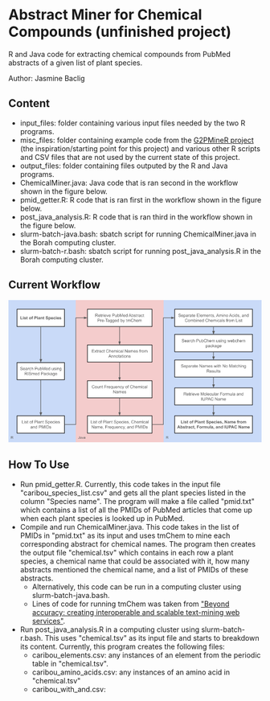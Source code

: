 # Abstract Miner for Chemical Compounds (unfinished project)
R and Java code for extracting chemical compounds from PubMed abstracts of a given list of plant species.

Author: Jasmine Baclig

## Content
- input_files: folder containing various input files needed by the two R programs.
- misc_files: folder containing example code from the [G2PMineR project](https://github.com/BuerkiLabTeam/G2PMineR) (the inspiration/starting point for this project) and various other R scripts and CSV files that are not used by the current state of this project.
- output_files: folder containing files outputed by the R and Java programs.
- ChemicalMiner.java: Java code that is ran second in the workflow shown in the figure below.
- pmid_getter.R: R code that is ran first in the workflow shown in the figure below.
- post_java_analysis.R: R code that is ran third in the workflow shown in the figure below.
- slurm-batch-java.bash: sbatch script for running ChemicalMiner.java in the Borah computing cluster.
- slurm-batch-r.bash: sbatch script for running post_java_analysis.R in the Borah computing cluster.

## Current Workflow
![](Figures.png)

## How To Use
- Run pmid_getter.R. Currently, this code takes in the input file "caribou_species_list.csv" and gets all the plant species listed in the column "Species name". The program will make a file called "pmid.txt" which contains a list of all the PMIDs of PubMed articles that come up when each plant species is looked up in PubMed.
- Compile and run ChemicalMiner.java. This code takes in the list of PMIDs in "pmid.txt" as its input and uses tmChem to mine each corresponding abstract for chemical names. The program then creates the output file "chemical.tsv" which contains in each row a plant species, a chemical name that could be associated with it, how many abstracts mentioned the chemical name, and a list of PMIDs of these abstracts.
  - Alternatively, this code can be run in a computing cluster using slurm-batch-java.bash.
  - Lines of code for running tmChem was taken from ["Beyond accuracy: creating interoperable and scalable text-mining web services"](https://academic.oup.com/bioinformatics/article/32/12/1907/1743015).
- Run post_java_analysis.R in a computing cluster using slurm-batch-r.bash. This uses "chemical.tsv" as its input file and starts to breakdown its content. Currently, this program creates the following files:
  - caribou_elements.csv: any instances of an element from the periodic table in "chemical.tsv".
  - caribou_amino_acids.csv: any instances of an amino acid in "chemical.tsv"
  - caribou_with_and.csv: